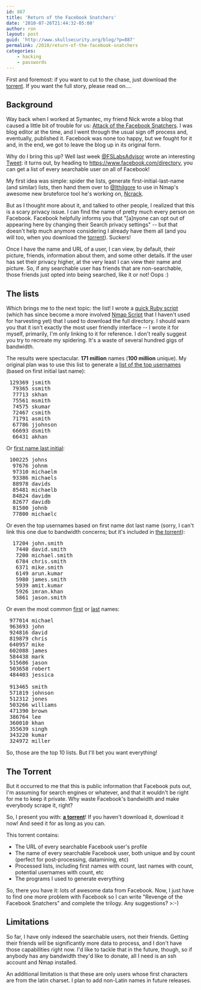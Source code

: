 ```yaml
---
id: 887
title: 'Return of the Facebook Snatchers'
date: '2010-07-26T21:44:32-05:00'
author: ron
layout: post
guid: 'http://www.skullsecurity.org/blog/?p=887'
permalink: /2010/return-of-the-facebook-snatchers
categories:
    - hacking
    - passwords
---
```


First and foremost: if you want to cut to the chase, just download the <a href='/blogdata/fbdata.torrent'>torrent</a>. If you want the full story, please read on....

<h2>Background</h2>
Way back when I worked at Symantec, my friend Nick wrote a blog that caused a little bit of trouble for us: <a href='http://www.symantec.com/connect/blogs/attack-facebook-snatchers'>Attack of the Facebook Snatchers</a>. I was blog editor at the time, and I went through the usual sign off process and, eventually, published it. Facebook was none too happy, but we fought for it and, in the end, we got to leave the blog up in its original form.

Why do I bring this up? Well last week <a href='https://twitter.com/FSLabsAdvisor'>@FSLabsAdvisor</a> wrote an interesting <a href='http://twitter.com/FSLabsAdvisor/status/18442678378'>Tweet</a>: it turns out, by heading to <a href='https://www.facebook.com/directory'>https://www.facebook.com/directory</a>, you can get a list of every searchable user on all of Facebook! 

My first idea was simple: spider the lists, generate first-initial-last-name (and similar) lists, then hand them over to <a href='https://twitter.com/ithilgore'>@Ithilgore</a> to use in Nmap's awesome new bruteforce tool he's working on, <a href='http://nmap.org/ncrack/'>Ncrack</a>. 
<!--more-->
But as I thought more about it, and talked to other people, I realized that this is a scary privacy issue. I can find the name of pretty much every person on Facebook. Facebook helpfully informs you that "[a]nyone can opt out of appearing here by changing their Search privacy settings" -- but that doesn't help much anymore considering I already have them all (and you will too, when you download the <a href='/blogdata/fbdata.torrent'>torrent</a>). Suckers!

Once I have the name and URL of a user, I can view, by default, their picture, friends, information about them, and some other details. If the user has set their privacy higher, at the very least I can view their name and picture. So, if any searchable user has friends that are non-searchable, those friends just opted into being searched, like it or not! Oops :) 

<h2>The lists</h2>
Which brings me to the next topic: the list! I wrote a <a href='/blogdata/facebook.rb'>quick Ruby script</a> (which has since become a more involved <a href='/blogdata/facebook.nse'>Nmap Script</a> that I haven't used for harvesting yet) that I used to download the full directory. I should warn you that it isn't exactly the most user friendly interface -- I wrote it for myself, primarily, I'm only linking to it for reference. I don't really suggest you try to recreate my spidering. It's a waste of several hundred gigs of bandwidth. 

The results were spectacular. <strong>171 million</strong> names (<strong>100 million</strong> unique). My original plan was to use this list to generate a <a href='/blogdata/facebook-f.last-withcount.txt.bz2'>list of the top usernames</a> (based on first initial last name):
<pre> 129369 jsmith
  79365 ssmith
  77713 skhan
  75561 msmith
  74575 skumar
  72467 csmith
  71791 asmith
  67786 jjohnson
  66693 dsmith
  66431 akhan
</pre>

Or <a href='/blogdata/facebook-first.l-withcount.txt.bz2'>first name last initial</a>:
<pre> 100225 johns
  97676 johnm
  97310 michaelm
  93386 michaels
  88978 davids
  85481 michaelb
  84824 davidm
  82677 davidb
  81500 johnb
  77800 michaelc
</pre>

Or even the top usernames based on first name dot last name (sorry, I can't link this one due to bandwidth concerns; but it's included in <a href='/blogdata/fbdata.torrent'>the torrent</a>):
<pre>  17204 john.smith
   7440 david.smith
   7200 michael.smith
   6784 chris.smith
   6371 mike.smith
   6149 arun.kumar
   5980 james.smith
   5939 amit.kumar
   5926 imran.khan
   5861 jason.smith
</pre>

Or even the most common <a href='/blogdata/facebook-firstnames-withcount.txt.bz2'>first</a> or <a href='/blogdata/facebook-lastnames-withcount.txt.bz2'>last</a> names:
<pre>
 977014 michael
 963693 john
 924816 david
 819879 chris
 640957 mike
 602088 james
 584438 mark
 515686 jason
 503658 robert
 484403 jessica

 913465 smith
 571819 johnson
 512312 jones
 503266 williams
 471390 brown
 386764 lee
 360010 khan
 355639 singh
 343220 kumar
 324972 miller
</pre>

So, those are the top 10 lists. But I'll bet you want everything!

<h2>The Torrent</h2>
But it occurred to me that this is public information that Facebook puts out, I'm assuming for search engines or whatever, and that it wouldn't be right for me to keep it private. Why waste Facebook's bandwidth and make everybody scrape it, right? 

So, I present you with: <strong><a href='/blogdata/fbdata.torrent'>a torrent</a></strong>! If you haven't download it, download it now! And seed it for as long as you can. 

This torrent contains:
<ul>
<li>The URL of every searchable Facebook user's profile</li>
<li>The name of every searchable Facebook user, both unique and by count (perfect for post-processing, datamining, etc)</li>
<li>Processed lists, including first names with count, last names with count, potential usernames with count, etc</li>
<li>The programs I used to generate everything</li>
</ul>

So, there you have it: lots of awesome data from Facebook. Now, I just have to find one more problem with Facebook so I can write "Revenge of the Facebook Snatchers" and complete the trilogy. Any suggestions? >:-)

<h2>Limitations</h2>
So far, I have only indexed the searchable users, not their friends. Getting their friends will be significantly more data to process, and I don't have those capabilities right now. I'd like to tackle that in the future, though, so if anybody has any bandwidth they'd like to donate, all I need is an ssh account and Nmap installed. 

An additional limitation is that these are only users whose first characters are from the latin charset. I plan to add non-Latin names in future releases. 
